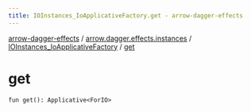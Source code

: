 ```yaml
---
title: IOInstances_IoApplicativeFactory.get - arrow-dagger-effects
---
```


[arrow-dagger-effects](../../index.html) / [arrow.dagger.effects.instances](../index.html) / [IOInstances_IoApplicativeFactory](index.html) / [get](./get.html)

# get

`fun get(): Applicative<ForIO>`